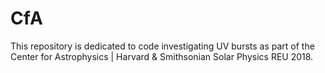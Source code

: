# CfA

This repository is dedicated to code investigating UV bursts as part of the Center for Astrophysics | Harvard & Smithsonian Solar Physics REU 2018.
